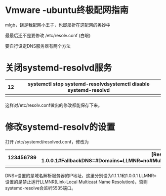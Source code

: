 # Vmware -ubuntu终极配网指南

mlgb，饶是我配网小王子，也屡屡折在这配网的奥妙中

最最后还不是要修改 /etc/resolv.conf (白眼)



要自行设定DNS服务器有两个方法

# 关闭systemd-resolvd服务



| 12   | systemctl stop systemd-resolvdsystemctl disable systemd-resolvd |
| ---- | ------------------------------------------------------------ |
|      |                                                              |



这样对/etc/resolv.conf做出的修改都能保存下来。

# 修改systemd-resolv的设置

打开 /etc/systemd/resolved.conf，修改为



| 123456789 | [Resolve]DNS=1.1.1.1 1.0.0.1#FallbackDNS=#Domains=LLMNR=no#MulticastDNS=no#DNSSEC=no#Cache=yes#DNSStubListener=yes |
| --------- | ------------------------------------------------------------ |
|           |                                                              |



DNS=设置的是域名解析服务器的IP地址，这里分别设为1.1.1.1和1.0.0.1
LLMNR=设置的是禁止运行LLMNR(Link-Local Multicast Name Resolution)，否则systemd-resolve会监听5535端口。

